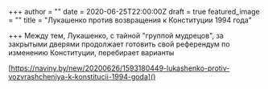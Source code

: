 +++
author = ""
date = 2020-06-25T22:00:00Z
draft = true
featured_image = ""
title = "Лукашенко против возвращения к Конституции 1994 года"

+++
Между тем, Лукашенко, с тайной "группой мудрецов", за закрытыми дверями продолжает готовить свой референдум по изменению Конституции, перебирает варианты

[https://naviny.by/new/20200626/1593180449-lukashenko-protiv-vozvrashcheniya-k-konstitucii-1994-goda]()